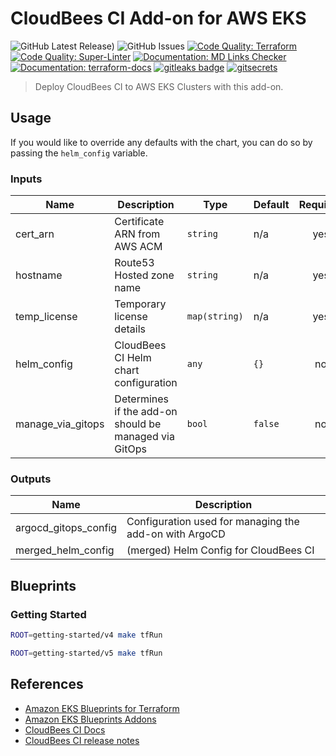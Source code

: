 # CloudBees CI Add-on for AWS EKS

![GitHub Latest Release)](https://img.shields.io/github/v/release/carlosrodlop/terraform-lib?logo=github) ![GitHub Issues](https://img.shields.io/github/issues/carlosrodlop/terraform-lib?logo=github) [![Code Quality: Terraform](https://github.com/cloudbees/terraform-aws-cloudbees-ci-eks-addon/actions/workflows/terraform.yml/badge.svg?event=pull_request)](https://github.com/cloudbees/terraform-aws-cloudbees-ci-eks-addon/actions/workflows/terraform.yml) [![Code Quality: Super-Linter](https://github.com/cloudbees/terraform-aws-cloudbees-ci-eks-addon/actions/workflows/superlinter.yml/badge.svg?event=pull_request)](https://github.com/cloudbees/terraform-aws-cloudbees-ci-eks-addon/actions/workflows/superlinter.yml) [![Documentation: MD Links Checker](https://github.com/cloudbees/terraform-aws-cloudbees-ci-eks-addon/actions/workflows/md-link-checker.yml/badge.svg?event=pull_request)](https://github.com/cloudbees/terraform-aws-cloudbees-ci-eks-addon/actions/workflows/md-link-checker.yml) [![Documentation: terraform-docs](https://github.com/cloudbees/terraform-aws-cloudbees-ci-eks-addon/actions/workflows/terraform-docs.yml/badge.svg?event=pull_request)](https://github.com/cloudbees/terraform-aws-cloudbees-ci-eks-addon/actions/workflows/terraform-docs.yml) [![gitleaks badge](https://img.shields.io/badge/protected%20by-gitleaks-blue)](https://github.com/zricethezav/gitleaks#pre-commit) [![gitsecrets](https://img.shields.io/badge/protected%20by-gitsecrets-blue)](https://github.com/awslabs/git-secrets)

> Deploy CloudBees CI to AWS EKS Clusters with this add-on.

## Usage

If you would like to override any defaults with the chart, you can do so by passing the `helm_config` variable.

<!-- BEGIN_TF_DOCS -->
### Inputs

| Name | Description | Type | Default | Required |
|------|-------------|------|---------|:--------:|
| cert_arn | Certificate ARN from AWS ACM | `string` | n/a | yes |
| hostname | Route53 Hosted zone name | `string` | n/a | yes |
| temp_license | Temporary license details | `map(string)` | n/a | yes |
| helm_config | CloudBees CI Helm chart configuration | `any` | `{}` | no |
| manage_via_gitops | Determines if the add-on should be managed via GitOps | `bool` | `false` | no |

### Outputs

| Name | Description |
|------|-------------|
| argocd_gitops_config | Configuration used for managing the add-on with ArgoCD |
| merged_helm_config | (merged) Helm Config for CloudBees CI |
<!-- END_TF_DOCS -->

## Blueprints

### Getting Started

```bash
ROOT=getting-started/v4 make tfRun
```

```bash
ROOT=getting-started/v5 make tfRun
```

## References

- [Amazon EKS Blueprints for Terraform](https://aws-ia.github.io/terraform-aws-eks-blueprints/)
- [Amazon EKS Blueprints Addons](https://aws-ia.github.io/terraform-aws-eks-blueprints-addons/main/)
- [CloudBees CI Docs](https://docs.cloudbees.com/docs/cloudbees-ci/latest/)
- [CloudBees CI release notes](https://docs.cloudbees.com/docs/release-notes/latest/cloudbees-ci/)